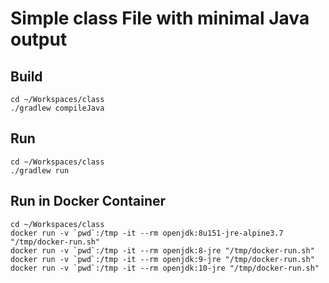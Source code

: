 
# Simple class File with minimal Java output

## Build
```
cd ~/Workspaces/class
./gradlew compileJava
```

## Run
```
cd ~/Workspaces/class
./gradlew run
```

## Run in Docker Container
```
cd ~/Workspaces/class
docker run -v `pwd`:/tmp -it --rm openjdk:8u151-jre-alpine3.7 "/tmp/docker-run.sh"
docker run -v `pwd`:/tmp -it --rm openjdk:8-jre "/tmp/docker-run.sh"
docker run -v `pwd`:/tmp -it --rm openjdk:9-jre "/tmp/docker-run.sh"
docker run -v `pwd`:/tmp -it --rm openjdk:10-jre "/tmp/docker-run.sh"
```

